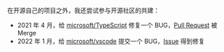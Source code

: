 ##

在开源自己的项目之外，我还尝试参与开源社区的共建：

- 2021 年 4 月，给 [microsoft/TypeScript](https://github.com/microsoft/TypeScript) 修复一个 BUG，[Pull Request](https://github.com/microsoft/TypeScript/pull/43654) 被 Merge
- 2022 年 1 月，给 [microsoft/vscode](https://github.com/microsoft/vscode) 提交一个 BUG，[Issue](https://github.com/microsoft/vscode/issues/140761) 得到修复
